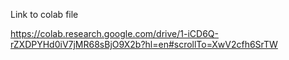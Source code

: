 Link to colab file 

https://colab.research.google.com/drive/1-iCD6Q-rZXDPYHd0iV7jMR68sBjO9X2b?hl=en#scrollTo=XwV2cfh6SrTW
